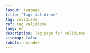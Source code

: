 ```yaml
---
layout: tagpage
title: "Tag: validisme"
tag: validisme
ref: tag_validisme
lang: en
description: Tag page for validisme
sitemap: false
robots: noindex
---
```

